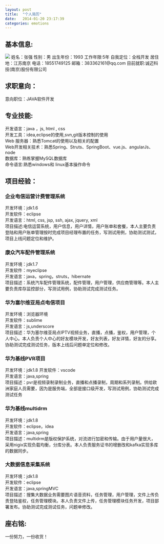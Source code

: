 ```yaml
---
layout: post
title:  "个人简历"
date:   2014-01-20 23:17:39
categories: emotions
---
```


## 基本信息:   
<img id="about" class="avatar-jianli" src="/crelle.github.io/static/img/avatar-jianli.png">
  姓名：张强  
  性别：男  
  出生年份：1993  
  工作年限:5年  
  自我定位：全栈开发  
  居住地：江苏南京  
  电话：18551749125  
  邮箱：383362161@qq.com  
  目前就职:诚迈科技(南京)股份有限公司  	

## 求职意向：
   意向职位：JAVA软件开发   

## 专业技能:   
  开发语言：java ，js, html , css  
  开发工具：idea,eclipse的使用,svn,git版本控制的使用  
 Web 服务器：熟悉Tomcat的使用以及相关的配置  
 Web开发相关技术：熟悉Spring、Struts、SpringBoot、vue.js、angularJs、node  
  数据库：熟练掌握MySQL数据库  
  命令语言:熟悉windows和 linux基本操作命令  

## 项目经验：

### 企业电信运营计费管理系统
  开发环境：jdk1.6  
  开发软件：eclipse  
  开发语言：html, css, jsp, ssh, ajax, jquery, xml  
  项目描述:电信运营系统，用户信息，用户详情，用户账单和套餐，本人主要负责登陆和用户账单管理按时完成项目经理布置的任务，写测试用例，协助测试测试，项目上线问题定位和维护。    
 
### 康众汽车配件管理系统  
开发环境：jdk1.7  
开发软件：myeclipse  
开发语言：java，spring，struts，hibernate  
项目描述：系统汽车配件管理系统，配件管理，用户管理，供应商管理等。本人主要负责库存监控部分，写测试用例，协助测试完成测试任务。   

### 华为塞尔维亚局点电信项目  
开发环境：浏览器环境  
开发软件：sublime  
开发语言：js,underscore  
项目描述：华为塞尔维亚局点IPTV视频业务，直播，点播，鉴权，用户管理，个人中心。本人负责个人中心的好友模块开发，好友列表，好友详情，好友的分享。协助测试完成测试任务，版本上线后问题单定位和修改。 

### 华为基线PVR项目 
开发环境：jdk1.8 
开发软件：vscode  
开发语言：java,spring  
项目描述：pvr是视频录制录制业务，直播和点播录制，周期和系列录制。供给欧洲家庭人员需要，因为是服务端，全部是接口级开发，写测试用例，协助测试完成测试任务   

### 华为基线multidrm  
开发环境：jdk1.8  
开发软件：eclipse，idea  
开发语言：java,spring  
项目描述：multidrm是版权保护系统，对流进行加密和传输。由于用户量很大，采用nigix实现负载均衡，分库分表。本人负责服务证书的增删改和kafka实现多库的数据同步。 

### 大数据信息采集系统  
开发环境：jdk1.8  
开发软件：eclipse  
开发语言：java,springMVC  
项目描述：搜集大数据业务需要图片语音资料，任务管理，用户管理，文件上传负责登陆鉴权，任务管理模块。本人负责文件上传，任务管理模块任务开发，项目部署发布。协助测试完成测试任务，问题单修改。


## 座右铭:  
一份努力，一份收货！  
